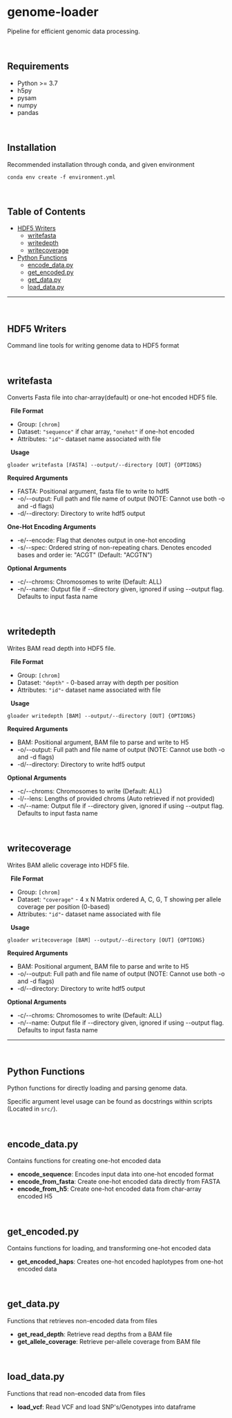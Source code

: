 # genome-loader
Pipeline for efficient genomic data processing.

&nbsp;
## Requirements
- Python >= 3.7
- h5py
- pysam
- numpy
- pandas

&nbsp;
## Installation
Recommended installation through conda, and given environment
```shell script
conda env create -f environment.yml
```

&nbsp;
## Table of Contents
- [HDF5 Writers](#hdf5-writers)
    - [writefasta](#writefasta)
    - [writedepth](#writedepth)
    - [writecoverage](#writecoverage)
- [Python Functions](#python-functions)
    - [encode_data.py](#encodedatapy)
    - [get_encoded.py](#getencodedpy)
    - [get_data.py](#getdatapy)
    - [load_data.py](#loaddatapy)

---

&nbsp;
## **HDF5 Writers**
Command line tools for writing genome data to HDF5 format

&nbsp;
## writefasta
Converts Fasta file into char-array(default) or one-hot encoded HDF5 file.

&nbsp;
**File Format**
- Group: `[chrom]`
- Dataset: `"sequence"` if char array, `"onehot"` if one-hot encoded
- Attributes: `"id"`- dataset name associated with file

&nbsp;
**Usage**
```shell script
gloader writefasta [FASTA] --output/--directory [OUT] {OPTIONS}
```

**Required Arguments**
- FASTA: Positional argument, fasta file to write to hdf5
- -o/--output: Full path and file name of output (NOTE: Cannot use both -o and -d flags)
- -d/--directory: Directory to write hdf5 output

**One-Hot Encoding Arguments**
- -e/--encode: Flag that denotes output in one-hot encoding
- -s/--spec: Ordered string of non-repeating chars. Denotes encoded bases and order ie: "ACGT" (Default: "ACGTN")

**Optional Arguments**
- -c/--chroms: Chromosomes to write (Default: ALL)
- -n/--name: Output file if --directory given, ignored if using --output flag. Defaults to input fasta name

&nbsp;
## writedepth
Writes BAM read depth into HDF5 file.

&nbsp;
**File Format**
- Group: `[chrom]`
- Dataset: `"depth"` - 0-based array with depth per position
- Attributes: `"id"`- dataset name associated with file

&nbsp;
**Usage**
```shell script
gloader writedepth [BAM] --output/--directory [OUT] {OPTIONS}
```

**Required Arguments**
- BAM: Positional argument, BAM file to parse and write to H5
- -o/--output: Full path and file name of output (NOTE: Cannot use both -o and -d flags)
- -d/--directory: Directory to write hdf5 output

**Optional Arguments**
- -c/--chroms: Chromosomes to write (Default: ALL)
- -l/--lens: Lengths of provided chroms (Auto retrieved if not provided)
- -n/--name: Output file if --directory given, ignored if using --output flag. Defaults to input fasta name

&nbsp;
## writecoverage
Writes BAM allelic coverage into HDF5 file.

&nbsp;
**File Format**
- Group: `[chrom]`
- Dataset: `"coverage"` - 4 x N Matrix ordered A, C, G, T showing per allele coverage per position (0-based)
- Attributes: `"id"`- dataset name associated with file

&nbsp;
**Usage**
```shell script
gloader writecoverage [BAM] --output/--directory [OUT] {OPTIONS}
```

**Required Arguments**
- BAM: Positional argument, BAM file to parse and write to H5
- -o/--output: Full path and file name of output (NOTE: Cannot use both -o and -d flags)
- -d/--directory: Directory to write hdf5 output

**Optional Arguments**
- -c/--chroms: Chromosomes to write (Default: ALL)
- -n/--name: Output file if --directory given, ignored if using --output flag. Defaults to input fasta name

---

&nbsp;
## **Python Functions**
Python functions for directly loading and parsing genome data.

Specific argument level usage can be found as docstrings within scripts (Located in `src/`).

&nbsp;
## encode_data.py
Contains functions for creating one-hot encoded data
- **encode_sequence**: Encodes input data into one-hot encoded format
- **encode_from_fasta**: Create one-hot encoded data directly from FASTA
- **encode_from_h5**: Create one-hot encoded data from char-array encoded H5

&nbsp;
## get_encoded.py
Contains functions for loading, and transforming one-hot encoded data
- **get_encoded_haps**: Creates one-hot encoded haplotypes from one-hot encoded data

&nbsp;
## get_data.py
Functions that retrieves non-encoded data from files
- **get_read_depth**: Retrieve read depths from a BAM file
- **get_allele_coverage**: Retrieve per-allele coverage from BAM file

&nbsp;
## load_data.py
Functions that read non-encoded data from files
- **load_vcf**: Read VCF and load SNP's/Genotypes into dataframe

